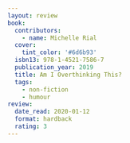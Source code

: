 ```yaml
---
layout: review
book:
  contributors:
    - name: Michelle Rial
  cover:
    tint_color: '#6d6b93'
  isbn13: 978-1-4521-7586-7
  publication_year: 2019
  title: Am I Overthinking This?
  tags:
    - non-fiction
    - humour
review:
  date_read: 2020-01-12
  format: hardback
  rating: 3
---
```


